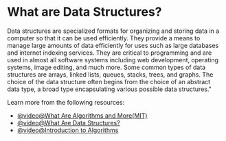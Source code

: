 # What are Data Structures?

Data structures are specialized formats for organizing and storing data in a computer so that it can be used efficiently. They provide a means to manage large amounts of data efficiently for uses such as large databases and internet indexing services. They are critical to programming and are used in almost all software systems including web development, operating systems, image editing, and much more. Some common types of data structures are arrays, linked lists, queues, stacks, trees, and graphs. The choice of the data structure often begins from the choice of an abstract data type, a broad type encapsulating various possible data structures."

Learn more from the following resources:

- [@video@What Are Algorithms and More(MIT)](https://youtu.be/Zc54gFhdpLA?si=F_1QRigN_h2t2nSp&t=133)
- [@video@What Are Data Structures?](https://www.youtube.com/watch?v=bum_19loj9A)
- [@video@Introduction to Algorithms](https://www.youtube.com/watch?v=0IAPZzGSbME)

